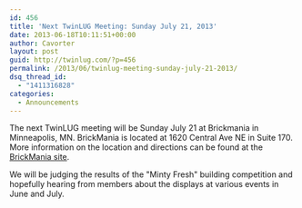 ```yaml
---
id: 456
title: 'Next TwinLUG Meeting: Sunday July 21, 2013'
date: 2013-06-18T10:11:51+00:00
author: Cavorter
layout: post
guid: http://twinlug.com/?p=456
permalink: /2013/06/twinlug-meeting-sunday-july-21-2013/
dsq_thread_id:
  - "1411316828"
categories:
  - Announcements
---
```

The next TwinLUG meeting will be Sunday July 21 at Brickmania in Minneapolis, MN. BrickMania is located at 1620 Central Ave NE in Suite 170. More information on the location and directions can be found at the <a href="http://brickmaniatoys.com/open-house/" target="_blank">BrickMania site</a>.

We will be judging the results of the "Minty Fresh" building competition and hopefully hearing from members about the displays at various events in June and July.